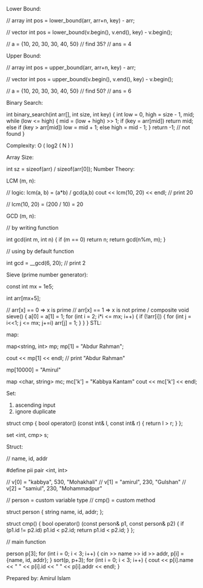 Lower Bound:

// array
int pos = lower_bound(arr, arr+n, key) - arr;

// vector
int pos = lower_bound(v.begin(), v.end(), key) - v.begin();

// a = {10, 20, 30, 30, 40, 50} // find 35? // ans = 4


Upper Bound:

// array
int pos = upper_bound(arr, arr+n, key) - arr;

// vector
int pos = upper_bound(v.begin(), v.end(), key) - v.begin();

// a = {10, 20, 30, 30, 40, 50} // find 50? // ans = 6


Binary Search:

int binary_search(int arr[], int size, int key) {
   int low = 0, high = size - 1, mid;
   while (low <= high) {
      mid = (low + high) >> 1;
      if (key = arr[mid]) return mid;
      else if (key > arr[mid]) low = mid + 1;
      else high = mid - 1;
   }
   return -1; // not found
}

Complexity: O ( log2 ( N ) )

Array Size:

int sz = sizeof(arr) / sizeof(arr[0]);
Number Theory:


LCM (m, n):

// logic: lcm(a, b) = (a*b) / gcd(a,b)
cout << lcm(10, 20) << endl; // print 20

// lcm(10, 20) = (200 / 10) = 20


GCD (m, n):

// by writing function

int gcd(int m, int n) {
   if (m == 0) return n;
   return gcd(n%m, m);
}

// using by default function

int gcd = __gcd(6, 20); // print 2


Sieve (prime number generator):

const int mx = 1e5;

int arr[mx+5];

// arr[x] == 0 => x is prime
// arr[x] == 1 => x is not prime / composite
void sieve() {
   a[0] = a[1] = 1;
   for (int i = 2; i*i <= mx; i++) {
       if (!arr[i]) {
           for (int j = i<<1; j <= mx; j+=i) arr[j] = 1;
       }
   }
}
STL:

map:

map<string, int> mp;
mp[1] = "Abdur Rahman";

cout << mp[1] << endl; // print "Abdur Rahman"

mp[10000] = "Amirul"

map <char, string> mc;
mc['k'] = "Kabbya Kantam"
cout << mc['k'] << endl;


Set:
1. ascending input
2. ignore duplicate

struct cmp {
   bool operator() (const int& l, const int& r) {
       return l > r;
   }
};

set <int, cmp> s;


Struct:

// name, id, addr

#define pii pair <int, int>

// v[0] = "kabbya", 530, "Mohakhali"
// v[1] = "amirul", 230, "Gulshan"
// v[2] = "samiul", 230, "Mohammadpur"

// person = custom variable type
// cmp() = custom method

struct person {
    string name, id, addr;
};

struct cmp() {
    bool operator() (const person& p1, const person& p2) {
        if (p1.id != p2.id) p1.id < p2.id;
        return p1.id < p2.id;
    }
};


// main function

person p[3];
for (int i = 0; i < 3; i++) {
   cin >> name >> id >> addr, p[i] = {name, id, addr};
}
sort(p, p+3);
for (int i = 0; i < 3; i++) {
   cout << p[i].name << " " << p[i].id << " " << p[i].addr << endl;
}


Prepared by: Amirul Islam
